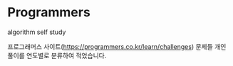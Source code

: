 # Programmers

algorithm self study

프로그래머스 사이트(https://programmers.co.kr/learn/challenges) 문제들 개인 풀이를 연도별로 분류하여 적었습니다.

